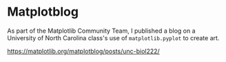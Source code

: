 # Matplotblog

As part of the Matplotlib Community Team, I published a blog on a University of North Carolina class's use of `matplotlib.pyplot` to create art.

https://matplotlib.org/matplotblog/posts/unc-biol222/
